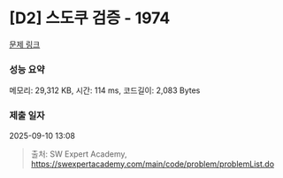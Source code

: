 # [D2] 스도쿠 검증 - 1974 

[문제 링크](https://swexpertacademy.com/main/code/problem/problemDetail.do?contestProbId=AV5Psz16AYEDFAUq) 

### 성능 요약

메모리: 29,312 KB, 시간: 114 ms, 코드길이: 2,083 Bytes

### 제출 일자

2025-09-10 13:08



> 출처: SW Expert Academy, https://swexpertacademy.com/main/code/problem/problemList.do